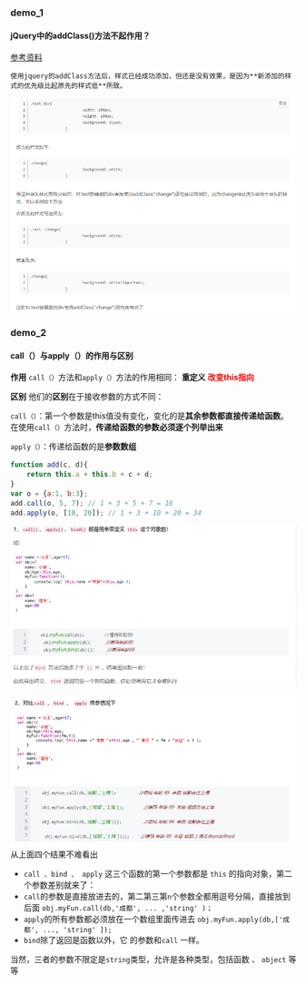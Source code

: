 ### demo_1

#### jQuery中的addClass()方法不起作用？

[参考资料](https://blog.csdn.net/wz13759497175/article/details/79302417)

 	使用jquery的addClass方法后，样式已经成功添加，但还是没有效果，是因为**新添加的样式的优先级比起原先的样式低**所致。 

![](./static/img/demo_1.png)

### demo_2

#### call（）与apply（）的作用与区别

 **作用**	`call（）`方法和`apply（）`方法的作用相同： **重定义** **<font color='red'>改变this指向</font>**

**区别**	他们的**区别**在于接收参数的方式不同：

`call（）`：第一个参数是this值没有变化，变化的是**其余参数都直接传递给函数**。在使用`call（）`方法时，**传递给函数的参数必须逐个列举出来**

`apply（）`：传递给函数的是**参数数组**

~~~js
function add(c, d){ 
    return this.a + this.b + c + d; 
} 
var o = {a:1, b:3}; 
add.call(o, 5, 7); // 1 + 3 + 5 + 7 = 16 
add.apply(o, [10, 20]); // 1 + 3 + 10 + 20 = 34 
~~~

![](./static/img/demo_2_1.png)

![](./static/img/demo_2_2.png)从上面四个结果不难看出

- `call 、bind 、 apply` 这三个函数的第一个参数都是 `this` 的指向对象，第二个参数差别就来了：
- `call`的参数是直接放进去的，第二第三第`n`个参数全都用逗号分隔，直接放到后面 `obj.myFun.call(db,'成都', ... ,'string' )；`
- `apply`的所有参数都必须放在一个数组里面传进去 `obj.myFun.apply(db,['成都', ..., 'string' ]);`
- `bind`除了返回是函数以外，它 的参数和`call` 一样。

当然，三者的参数不限定是`string`类型，允许是各种类型，包括函数 、 `object` 等等